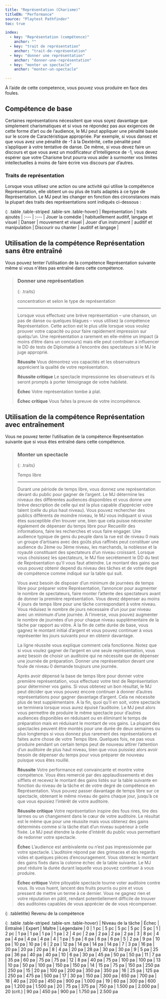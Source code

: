 ```yaml
---
title: "Représentation (Charisme)"
titleEN: "Performance"
source: "Playtest Pathfinder"
toc: true

index:
  - key: "Représentation (compétence)"
    anchor: ""
  - key: "trait de représentation"
    anchor: "trait-de-représentation"
  - key: "donner une représentation"
    anchor: "donner-une-représentation"
  - key: "monter un spectacle"
    anchor: "monter-un-spectacle"

---
```


À l’aide de cette competence, vous pouvez vous produire en face des foules.

## Compétence de base
Certaines représentations nécessitent que vous soyez davantage que simplement charismatiques et si vous ne répondez pas aux exigences de cette forme d’art ou de l’audience, le MJ peut appliquer une pénalité basée sur le score de Caractéristique appropriée.
Par exemple, si vous dansez et que vous avez une pénalité de -1 à la Dextérité, cette pénalité peut s’appliquer à votre tentative de danse. 
De même, si vous devez faire un discours et que vous avez un modificateur d’Intelligence de -1, vous devez espérer que votre Charisme brut pourra vous aider à surmonter vos limites intellectuelles à moins de faire écrire vos discours par d’autres.

### Traits de représentation
Lorsque vous utilisez une action ou une activité qui utilise la compétence Représentation, elle obtient un ou plus de traits adaptés à ce type de Représentation. Le MJ peut les changer en fonction des circonstances mais la plupart des traits des représentations sont indiqués ci-dessous :

{: .table .table-striped .table-sm .table-hover}
| Représentation | traits ajoutés
| :--- | :---
| Jouer la comédie | habituellement auditif, langage et visuel
| Danser | mouvement et visuel
| Jouer d’un instrument | auditif et manipulation
| Discourir ou chanter | auditif et langage
|

## Utilisation de la compétence Représentation sans être entraîné
Vous pouvez tenter l’utilisation de la compétence Représentation suivante même si vous n'êtes pas entraîné dans cette compétence.

> ### Donner une représentation
>
> {: .traits}
>
> concentration
> et selon le type de représentation
> 
> ---
>
> Lorsque vous effectuez une brève représentation – une chanson, un pas de danse ou quelques blagues – vous utilisez la compétence Représentation.
> Cette action est le plus utile lorsque vous voulez prouver votre capacité ou pour faire rapidement impression sur quelqu’un.
> Une représentation a rarement en elle-même un impact (à moins d’être dans un concours) mais elle peut contribuer à influencer le DD de tests de Diplomatie à l’encontre des spectateurs si le MJ le juge approprié.
>
> **Réussite** Vous démontrez vos capacités et les observateurs apprécient la qualité de votre représentation.
>
> **Réussite critique** Le spectacle impressionne les observateurs et ils seront prompts à porter témoignage de votre habileté.
>
> **Échec** Votre représentation tombe à plat.
>
> **Échec critique** Vous faites la preuve de votre incompétence.

## Utilisation de la compétence Représentation avec entraînement

Vous ne pouvez tenter l’utilisation de la compétence Représentation suivante que si vous êtes entraîné dans cette compétence.

> ### Monter un spectacle
>
> {: .traits}
>
> Temps libre
>
> ----
> Durant une période de temps libre, vous donnez une représentation devant du public pour gagner de l’argent.
> Le MJ détermine les niveaux des différentes audiences disponibles et vous donne une brève description de celle qui est la plus capable d’apprécier votre talent (celle du plus haut niveau). 
> Vous pouvez rechercher des publics différents de moindre niveau, le MJ vous indiquant si vous êtes susceptible d’en trouver une, bien que cela puisse nécessiter également de dépenser du temps libre pour Recueillir des informations, faire les recherches et vous faire engager.
> Une audience typique de gens du peuple dans la rue est de niveau 0 mais un groupe d’artisans avec des goûts plus raffinés peut constituer une audience du 2ème ou 3ème niveau, les marchands, la noblesse et la royauté constituant des spectateurs d’un niveau croissant.
> Lorsque vous choisissez les spectateurs, le MJ fixe secrètement le DD du test de Représentation qu’il vous faut atteindre. Le montant des gains que vous pouvez obtenir depend du niveau des tâches et de votre degré de compétence comme indiqué sur la table qui suit.
> 
> Vous avez besoin de disposer d’un minimum de journées de temps libre pour préparer votre Représentation, l’annoncer pour augmenter le nombre de spectateurs, faire monter l’attente des spectateurs avant de donner la première représentation.
> Vous devez dépenser au moins 4 jours de temps libre pour une tâche correspondant à votre niveau. Vous réduisez le nombre de jours nécessaire d’un jour par niveau avec un minimum d’une journée.
> À l’inverse, vous pouvez augmenter le nombre de journées d’un pour chaque niveau supplémentaire de la tâche par rapport au vôtre. À la fin de cette durée de base, vous gagnez le montant initial d’argent et vous pouvez continuer à vous représenter les jours suivants pour en obtenir davantage.
>
> La ligne réussite vous explique comment cela fonctionne.
> Notez que si vous voulez gagner de l’argent en une seule représentation, vous avez besoin de choisir un auditoire qui ne nécessite que de dépenser une journée de préparation.
Donner une représentation devant une foule de niveau 0 demande toujours une journée.
>
> Après avoir dépensé la base de temps libre pour donner votre première représentation, vous effectuez votre test de Représentation pour déterminer vos gains.
> Si vous obtenez un bon résultat, le MJ peut décider que vous pouvez encore continuer à donner d’autres représentations pour gagner davantage d’argent. Cela ne nécessite plus de test supplémentaire.
> À la fin, quoi qu’il en soit, votre spectacle se terminera lorsque vous aurez épuisé l’auditoire.
Le MJ peut alors vous permettre de produire le même spectacle pour d’autres audiences disponibles en réduisant ou en éliminant le temps de préparation mais en réduisant le montant de vos gains.
> La plupart des spectacles peuvent être montés pour une durée de deux semaines ou plus longtemps si vous donnez plus rarement des représentations et faites autre chose de votre Temps libre.
> Quelques fois, ne pas vous produire pendant un certain temps peut de nouveau attirer l’attention d’un auditoire de plus haut niveau, bien que vous puissiez alors avoir besoin de dépenser du temps pour vous préparer de nouveau puisque vous êtes rouillé.
> 
> **Réussite** Votre performance est convaincante et montre votre compétence. Vous êtes remercié par des applaudissements et des sifflets et recevez le montant des gains listés sur la table suivante en fonction du niveau de la tâche et de votre degré de compétence en Représentation. Vous pouvez passer davantage de temps libre sur ce spectacle, obtenant le même niveau de gains chaque jour, jusqu’à ce que vous épuisiez l’intérêt de votre auditoire.
>
> **Réussite critique** Votre représentation inspire des fous rires, tire des larmes ou un changement dans le cœur de votre auditoire. Le résultat est le même que pour une réussite mais vous obtenez des gains déterminés comme si la tâche était d’un niveau supérieur à celle fixée. 
> Le MJ peut étendre la durée d’intérêt du public vous permettant de redonner votre spectacle.
>
> **Échec** L’audience est ambivalente ou n’est pas impressionnée par votre spectacle. L’auditoire répond par des grimaces et des regards vides et quelques pièces d’encouragement. Vous obtenez le montant des gains fixés dans la colonne échec de la table suivante. Le MJ peut réduire la durée durant laquelle vous pouvez continuer à vous produire.

> **Échec critique** Votre pitoyable spectacle tourne voter auditoire contre vous. Ils vous huent, lancent des fruits pourris ou pire et vous pressent de mettre un terme à ce dernier. Vous ne gagnez rien et votre réputation en pâtit, rendant potentiellement difficile de trouver des auditoires capables de vous apprécier de de vous récompenser.

{: .tabletitle}
Revenu de la compétence

{: .table .table-striped .table-sm .table-hover}
| Niveau de la tâche | Échec | Entraîné | Expert | Maître | Légendaire
| 0 | 1 pc | 5 pc | 5 pc | 5 pc | 5 pc
| 1 | 2 pc | 1 pa | 1 pa | 1 pa | 1 pa
| 2 | 4 pc | 2 pa | 2 pa | 2 pa | 2 pa
| 3 | 8 pc | 4 pa | 4 pa | 4 pa | 4 pa
| 4 | 1 pa | 5 pa | 6 pa | 6 pa | 6 pa
| 5 | 2 pa | 9 pa | 10 pa | 10 pa | 10 pa
| 6 | 2 pa | 12 pa | 14 pa | 14 pa | 14 pa
| 7 | 3 pa | 16 pa | 20 pa | 20 pa | 20 pa
| 8 | 4 pa | 20 pa | 28 pa | 30 pa | 30 pa
| 9 | 5 pa | 25 pa | 36 pa | 40 pa | 40 pa
| 10 | 6 pa | 30 pa | 45 pa | 50 pa | 50 pa
| 11 | 7 pa | 35 pa | 60 pa | 75 pa | 75 pa
| 12 | 8 pa | 40 pa | 75 pa | 100 pa | 100 pa
| 13 | 10 pa | 50 pa | 100 pa | 150 pa | 150 pa
| 14 | 15 pa | 75 pa | 150 pa | 250 pa | 250 pa
| 15 | 20 pa | 100 pa | 200 pa | 350 pa | 350 pa
| 16 | 25 pa | 125 pa | 250 pa | 475 pa | 500 pa
| 17 | 30 pa | 150 pa | 300 pa | 650 pa | 700 pa
| 18 | 40 pa | 200 pa | 450 pa | 900 pa | 1.000 pa
| 19 | 60 pa | 300 pa | 600 pa | 1.200 pa | 1.500 pa
| 20 | 75 pa | 375 pa | 750 pa | 1.500 pa | 2.000 pa
| 20 (crit.) | 90 pa | 450 pa | 900 pa | 1.750 pa | 2.500 pa